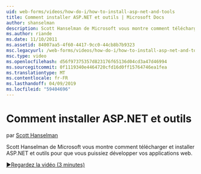 ```yaml
---
uid: web-forms/videos/how-do-i/how-to-install-asp-net-and-tools
title: Comment installer ASP.NET et outils | Microsoft Docs
author: shanselman
description: Scott Hanselman de Microsoft vous montre comment télécharger et installer ASP.NET et outils pour que vous puissiez développer vos applications web.
ms.author: riande
ms.date: 11/10/2011
ms.assetid: 84007aa5-4f60-4417-9cc0-44cb8b7b9323
msc.legacyurl: /web-forms/videos/how-do-i/how-to-install-asp-net-and-tools
msc.type: video
ms.openlocfilehash: d56f97375357d823176f65136d04cd3a47d46994
ms.sourcegitcommit: 0f1119340e4464720cfd16d0ff15764746ea1fea
ms.translationtype: MT
ms.contentlocale: fr-FR
ms.lasthandoff: 04/09/2019
ms.locfileid: "59404696"
---
```

# <a name="how-to-install-aspnet-and-tools"></a>Comment installer ASP.NET et outils

par [Scott Hanselman](https://github.com/shanselman)

Scott Hanselman de Microsoft vous montre comment télécharger et installer ASP.NET et outils pour que vous puissiez développer vos applications web.

[&#9654;Regardez la vidéo (3 minutes)](https://channel9.msdn.com/Blogs/ASP-NET-Site-Videos/how-to-install-asp-net-and-tools)

